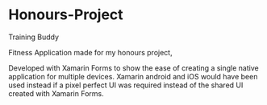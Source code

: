 # Honours-Project

Training Buddy

Fitness Application made for my honours project,

Developed with Xamarin Forms to show the ease of creating a single native application for multiple devices. Xamarin android and iOS would have been used instead if a pixel perfect UI was required instead of the shared UI created with Xamarin Forms.
